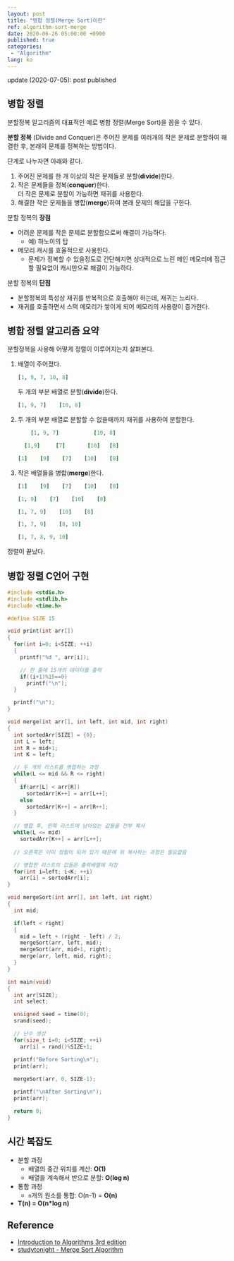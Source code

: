 ```yaml
---
layout: post
title: "병합 정렬(Merge Sort)이란"
ref: algorithm-sort-merge
date: 2020-06-26 05:00:00 +0900
published: true
categories:
 - "Algorithm"
lang: ko
---
```


<div class="updated">update (2020-07-05): post published</div>

## 병합 정렬

분할정복 알고리즘의 대표적인 예로 병합 정렬(Merge Sort)을 꼽을 수 있다.

**분할 정복** (Divide and Conquer)은 주어진 문제를 여러개의 작은 문제로 분할하여 해결한 후, 
본래의 문제를 정복하는 방법이다. 

단계로 나누자면 아래와 같다.
1. 주어진 문제를 한 개 이상의 작은 문제들로 분할(**divide**)한다.
2. 작은 문제들을 정복(**conquer**)한다.  
더 작은 문제로 분할이 가능하면 재귀를 사용한다.
3. 해결한 작은 문제들을 병합(**merge**)하여 본래 문제의 해답을 구한다.

분할 정복의 **장점**
- 어려운 문제를 작은 문제로 분할함으로써 해결이 가능하다.
  + 예) 하노이의 탑
- 메모리 캐시를 효율적으로 사용한다.
  + 문제가 정복할 수 있을정도로 간단해지면 상대적으로 느린 메인 메모리에 접근할 필요없이 캐시만으로 해결이 가능하다.

분할 정복의 **단점**
- 분할정복의 특성상 재귀를 반복적으로 호출해야 하는데, 재귀는 느리다.
- 재귀를 호출하면서 스택 메모리가 쌓이게 되어 메모리의 사용량이 증가한다.

<div class="divider"></div>

## 병합 정렬 알고리즘 요약

분할정복을 사용해 어떻게 정렬이 이루어지는지 살펴본다.

1. 배열이 주어졌다.
   ```rb
   [1, 9, 7, 10, 8]
   ```
   두 개의 부분 배열로 분할(**divide**)한다.
   ```rb
   [1, 9, 7]    [10, 8]
   ```
2. 두 개의 부분 배열로 분할할 수 없을때까지 재귀를 사용하여 분할한다.
   ```rb
       [1, 9, 7]           [10, 8]

     [1,9]     [7]       [10]   [8]

   [1]    [9]    [7]    [10]    [8] 
   ```
   
3. 작은 배열들을 병합(**merge**)한다.
   ```rb
   [1]    [9]    [7]    [10]    [8] 

   [1, 9]    [7]    [10]    [8] 

   [1, 7, 9]    [10]    [8] 

   [1, 7, 9]    [8, 10]

   [1, 7, 8, 9, 10]
   ```

정렬이 끝났다.   

<div class="divider"></div>

## 병합 정렬 C언어 구현
```c
#include <stdio.h>
#include <stdlib.h>
#include <time.h>

#define SIZE 15

void print(int arr[])
{
  for(int i=0; i<SIZE; ++i)
  {
    printf("%d ", arr[i]);

    // 한 줄에 15개의 데이터를 출력
    if((i+1)%15==0)
      printf("\n");
  }

  printf("\n");
}

void merge(int arr[], int left, int mid, int right)
{
  int sortedArr[SIZE] = {0};
  int L = left;
  int R = mid+1;
  int K = left;

  // 두 개의 리스트를 병합하는 과정
  while(L <= mid && R <= right)
  {
    if(arr[L] < arr[R])
      sortedArr[K++] = arr[L++];
    else
      sortedArr[K++] = arr[R++];
  }

  // 병합 후, 왼쪽 리스트에 남아있는 값들을 전부 복사
  while(L <= mid)
    sortedArr[K++] = arr[L++];
  
  // 오른쪽은 이미 정럴이 되어 있기 때문에 위 복사하는 과정은 필요없음

  // 병합한 리스트의 값들은 출력배열에 저장
  for(int i=left; i<K; ++i)
    arr[i] = sortedArr[i];
}

void mergeSort(int arr[], int left, int right)
{
  int mid;

  if(left < right)
  {
    mid = left + (right - left) / 2;
    mergeSort(arr, left, mid);
    mergeSort(arr, mid+1, right);
    merge(arr, left, mid, right);
  }
}

int main(void)
{ 
  int arr[SIZE];
  int select;

  unsigned seed = time(0);
  srand(seed);

  // 난수 생성
  for(size_t i=0; i<SIZE; ++i)
    arr[i] = rand()%SIZE+1;

  printf("Before Sorting\n");
  print(arr);
  
  mergeSort(arr, 0, SIZE-1);

  printf("\nAfter Sorting\n");
  print(arr);

  return 0;
}
```

<div class="divider"></div>

## 시간 복잡도
- 분할 과정
  + 배열의 중간 위치를 계산: **O(1)**
  + 배열을 계속해서 반으로 분할: **O(log n)**
- 통합 과정
  + `n`개의 원소를 통합: O(n-1) = **O(n)**
- <b>T(n) = O(n*log n)</b>

<div class="divider"></div>

## Reference
- [Introduction to Algorithms 3rd edition](https://www.amazon.com/Introduction-Algorithms-3rd-MIT-Press/dp/0262033844)
- [studytonight - Merge Sort Algorithm](https://www.studytonight.com/data-structures/merge-sort#:~:text=Time%20complexity%20of%20Merge%20Sort,space%20as%20the%20unsorted%20array)
